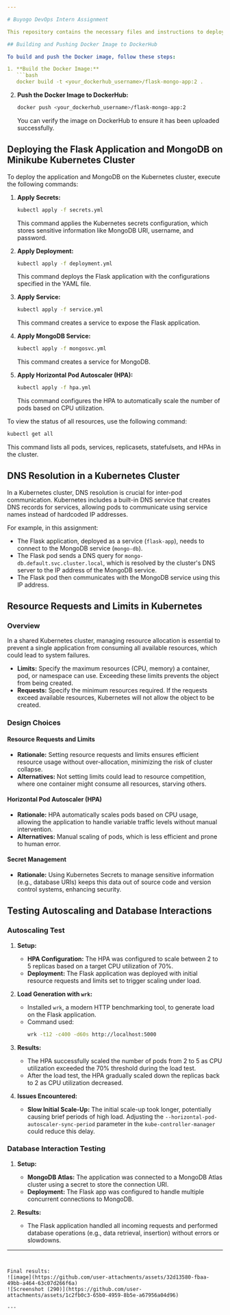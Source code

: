 ```yaml
---

# Buyogo DevOps Intern Assignment

This repository contains the necessary files and instructions to deploy a Flask application connected to a MongoDB Atlas database on a Kubernetes cluster using Minikube. The setup includes resource management, autoscaling, and secure configurations.

## Building and Pushing Docker Image to DockerHub

To build and push the Docker image, follow these steps:

1. **Build the Docker Image:**
   ```bash
   docker build -t <your_dockerhub_username>/flask-mongo-app:2 .
   ```

2. **Push the Docker Image to DockerHub:**
   ```bash
   docker push <your_dockerhub_username>/flask-mongo-app:2
   ```

   You can verify the image on DockerHub to ensure it has been uploaded successfully.

## Deploying the Flask Application and MongoDB on Minikube Kubernetes Cluster

To deploy the application and MongoDB on the Kubernetes cluster, execute the following commands:

1. **Apply Secrets:**
   ```bash
   kubectl apply -f secrets.yml
   ```
   This command applies the Kubernetes secrets configuration, which stores sensitive information like MongoDB URI, username, and password.

2. **Apply Deployment:**
   ```bash
   kubectl apply -f deployment.yml
   ```
   This command deploys the Flask application with the configurations specified in the YAML file.

3. **Apply Service:**
   ```bash
   kubectl apply -f service.yml
   ```
   This command creates a service to expose the Flask application.

4. **Apply MongoDB Service:**
   ```bash
   kubectl apply -f mongosvc.yml
   ```
   This command creates a service for MongoDB.

5. **Apply Horizontal Pod Autoscaler (HPA):**
   ```bash
   kubectl apply -f hpa.yml
   ```
   This command configures the HPA to automatically scale the number of pods based on CPU utilization.

To view the status of all resources, use the following command:

```bash
kubectl get all
```

This command lists all pods, services, replicasets, statefulsets, and HPAs in the cluster.

## DNS Resolution in a Kubernetes Cluster

In a Kubernetes cluster, DNS resolution is crucial for inter-pod communication. Kubernetes includes a built-in DNS service that creates DNS records for services, allowing pods to communicate using service names instead of hardcoded IP addresses.

For example, in this assignment:

- The Flask application, deployed as a service (`flask-app`), needs to connect to the MongoDB service (`mongo-db`).
- The Flask pod sends a DNS query for `mongo-db.default.svc.cluster.local`, which is resolved by the cluster's DNS server to the IP address of the MongoDB service.
- The Flask pod then communicates with the MongoDB service using this IP address.

## Resource Requests and Limits in Kubernetes

### Overview

In a shared Kubernetes cluster, managing resource allocation is essential to prevent a single application from consuming all available resources, which could lead to system failures.

- **Limits:** Specify the maximum resources (CPU, memory) a container, pod, or namespace can use. Exceeding these limits prevents the object from being created.
- **Requests:** Specify the minimum resources required. If the requests exceed available resources, Kubernetes will not allow the object to be created.

### Design Choices

#### Resource Requests and Limits
- **Rationale:** Setting resource requests and limits ensures efficient resource usage without over-allocation, minimizing the risk of cluster collapse.
- **Alternatives:** Not setting limits could lead to resource competition, where one container might consume all resources, starving others.

#### Horizontal Pod Autoscaler (HPA)
- **Rationale:** HPA automatically scales pods based on CPU usage, allowing the application to handle variable traffic levels without manual intervention.
- **Alternatives:** Manual scaling of pods, which is less efficient and prone to human error.

#### Secret Management
- **Rationale:** Using Kubernetes Secrets to manage sensitive information (e.g., database URIs) keeps this data out of source code and version control systems, enhancing security.

## Testing Autoscaling and Database Interactions

### Autoscaling Test

1. **Setup:**
   - **HPA Configuration:** The HPA was configured to scale between 2 to 5 replicas based on a target CPU utilization of 70%.
   - **Deployment:** The Flask application was deployed with initial resource requests and limits set to trigger scaling under load.
   
2. **Load Generation with `wrk`:**
   - Installed `wrk`, a modern HTTP benchmarking tool, to generate load on the Flask application.
   - Command used:
     ```bash
     wrk -t12 -c400 -d60s http://localhost:5000
     ```

3. **Results:**
   - The HPA successfully scaled the number of pods from 2 to 5 as CPU utilization exceeded the 70% threshold during the load test.
   - After the load test, the HPA gradually scaled down the replicas back to 2 as CPU utilization decreased.

4. **Issues Encountered:**
   - **Slow Initial Scale-Up:** The initial scale-up took longer, potentially causing brief periods of high load. Adjusting the `--horizontal-pod-autoscaler-sync-period` parameter in the `kube-controller-manager` could reduce this delay.

### Database Interaction Testing

1. **Setup:**
   - **MongoDB Atlas:** The application was connected to a MongoDB Atlas cluster using a secret to store the connection URI.
   - **Deployment:** The Flask app was configured to handle multiple concurrent connections to MongoDB.

2. **Results:**
   - The Flask application handled all incoming requests and performed database operations (e.g., data retrieval, insertion) without errors or slowdowns.

---
```


Final results:
![image](https://github.com/user-attachments/assets/32d13580-fbaa-49bb-a464-63c07d266f6a)
![Screenshot (290)](https://github.com/user-attachments/assets/1c2fb0c3-65b0-4959-8b5e-a67956a04d96)

---

